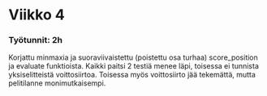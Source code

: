 # Viikko 4

### Työtunnit: 2h 


Korjattu minmaxia ja suoraviivaistettu (poistettu osa turhaa) score_position ja evaluate funktioista. 
Kaikki paitsi 2 testiä menee läpi, toisessa ei tunnista yksiselitteistä voittosiirtoa. 
Toisessa myös voittosiirto jää tekemättä, mutta pelitilanne monimutkaisempi.
